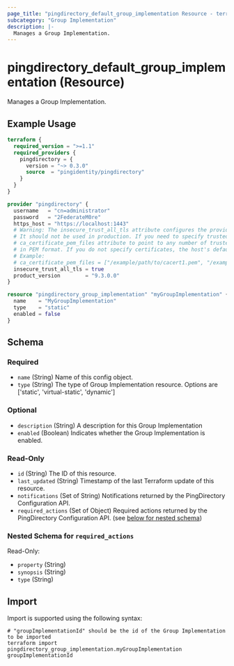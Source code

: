 ```yaml
---
page_title: "pingdirectory_default_group_implementation Resource - terraform-provider-pingdirectory"
subcategory: "Group Implementation"
description: |-
  Manages a Group Implementation.
---
```


# pingdirectory_default_group_implementation (Resource)

Manages a Group Implementation.

## Example Usage

```terraform
terraform {
  required_version = ">=1.1"
  required_providers {
    pingdirectory = {
      version = "~> 0.3.0"
      source  = "pingidentity/pingdirectory"
    }
  }
}

provider "pingdirectory" {
  username   = "cn=administrator"
  password   = "2FederateM0re"
  https_host = "https://localhost:1443"
  # Warning: The insecure_trust_all_tls attribute configures the provider to trust any certificate presented by the PingDirectory server.
  # It should not be used in production. If you need to specify trusted CA certificates, use the
  # ca_certificate_pem_files attribute to point to any number of trusted CA certificate files
  # in PEM format. If you do not specify certificates, the host's default root CA set will be used.
  # Example:
  # ca_certificate_pem_files = ["/example/path/to/cacert1.pem", "/example/path/to/cacert2.pem"]
  insecure_trust_all_tls = true
  product_version        = "9.3.0.0"
}

resource "pingdirectory_group_implementation" "myGroupImplementation" {
  name    = "MyGroupImplementation"
  type    = "static"
  enabled = false
}
```

<!-- schema generated by tfplugindocs -->
## Schema

### Required

- `name` (String) Name of this config object.
- `type` (String) The type of Group Implementation resource. Options are ['static', 'virtual-static', 'dynamic']

### Optional

- `description` (String) A description for this Group Implementation
- `enabled` (Boolean) Indicates whether the Group Implementation is enabled.

### Read-Only

- `id` (String) The ID of this resource.
- `last_updated` (String) Timestamp of the last Terraform update of this resource.
- `notifications` (Set of String) Notifications returned by the PingDirectory Configuration API.
- `required_actions` (Set of Object) Required actions returned by the PingDirectory Configuration API. (see [below for nested schema](#nestedatt--required_actions))

<a id="nestedatt--required_actions"></a>
### Nested Schema for `required_actions`

Read-Only:

- `property` (String)
- `synopsis` (String)
- `type` (String)

## Import

Import is supported using the following syntax:

```shell
# "groupImplementationId" should be the id of the Group Implementation to be imported
terraform import pingdirectory_group_implementation.myGroupImplementation groupImplementationId
```

